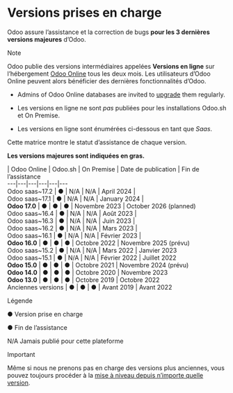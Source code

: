 # Versions prises en charge

Odoo assure l’assistance et la correction de bugs **pour les 3 dernières
versions majeures** d’Odoo.

Note

Odoo publie des versions intermédiaires appelées **Versions en ligne** sur
l’hébergement [Odoo Online](odoo_online.html) tous les deux mois. Les
utilisateurs d’Odoo Online peuvent alors bénéficier des dernières
fonctionnalités d’Odoo.

  * Admins of Odoo Online databases are invited to [upgrade](upgrade.html) them regularly.

  * Les versions en ligne ne sont _pas_ publiées pour les installations Odoo.sh et On Premise.

  * Les versions en ligne sont énumérées ci-dessous en tant que _Saas_.

Cette matrice montre le statut d’assistance de chaque version.

**Les versions majeures sont indiquées en gras.**

| Odoo Online | Odoo.sh | On Premise | Date de publication | Fin de l’assistance  
---|---|---|---|---|---  
Odoo saas~17.2 | ● | N/A | N/A | April 2024 |   
Odoo saas~17.1 | ● | N/A | N/A | January 2024 |   
**Odoo 17.0** | ● | ● | ● | Novembre 2023 | October 2026 (planned)  
Odoo saas~16.4 | ● | N/A | N/A | Août 2023 |   
Odoo saas~16.3 | ● | N/A | N/A | Juin 2023 |   
Odoo saas~16.2 | ● | N/A | N/A | Mars 2023 |   
Odoo saas~16.1 | ● | N/A | N/A | Février 2023 |   
**Odoo 16.0** | ● | ● | ● | Octobre 2022 | Novembre 2025 (prévu)  
Odoo saas~15.2 | ● | N/A | N/A | Mars 2022 | Janvier 2023  
Odoo saas~15.1 | ● | N/A | N/A | Février 2022 | Juillet 2022  
**Odoo 15.0** | ● | ● | ● | Octobre 2021 | Novembre 2024 (prévu)  
**Odoo 14.0** | ● | ● | ● | Octobre 2020 | Novembre 2023  
**Odoo 13.0** | ● | ● | ● | Octobre 2019 | Octobre 2022  
Anciennes versions | ● | ● | ● | Avant 2019 | Avant 2022  
  
Légende

● Version prise en charge

● Fin de l’assistance

N/A Jamais publié pour cette plateforme

Important

Même si nous ne prenons pas en charge des versions plus anciennes, vous pouvez
toujours procéder à la [mise à niveau depuis n’importe quelle
version](https://upgrade.odoo.com/).

